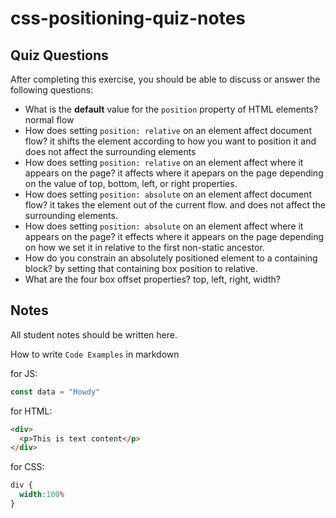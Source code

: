 # css-positioning-quiz-notes

## Quiz Questions

After completing this exercise, you should be able to discuss or answer the following questions:

- What is the **default** value for the `position` property of HTML elements?
normal flow
- How does setting `position: relative` on an element affect document flow?
it shifts the element according to how you want to position it and does not affect the surrounding elements
- How does setting `position: relative` on an element affect where it appears on the page?
it affects where it apepars on the page depending on the value of top, bottom, left, or right properties.
- How does setting `position: absolute` on an element affect document flow?
it takes the element out of the current flow. and does not affect the surrounding elements.
- How does setting `position: absolute` on an element affect where it appears on the page?
it effects where it appears on the page depending on how we set it in relative to the first non-static ancestor.
- How do you constrain an absolutely positioned element to a containing block?
by setting that containing box position to relative.
- What are the four box offset properties?
top, left, right, width?

## Notes

All student notes should be written here.


How to write `Code Examples` in markdown

for JS:
```javascript
const data = "Howdy"
```

for HTML:
```html
<div>
  <p>This is text content</p>
</div>
```

for CSS:
```css
div {
  width:100%
}
```
